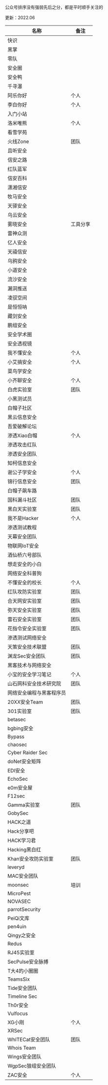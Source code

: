 公众号排序没有强弱先后之分，都是平时顺手关注的

更新：2022.06

| 名称                     | 备注     |
| ------------------------ | -------- |
| 快识                     |          |
| 黑掌                     |          |
| 零队                     |          |
| 安全圈                   |          |
| 安全鸭                   |          |
| 千寻瀑                   |          |
| 阿乐你好                 | 个人     |
| 李白你好                 | 个人     |
| 入门小站                 |          |
| 洛米唯熊                 | 个人     |
| 看雪学苑                 |          |
| 火线Zone                 | 团队     |
| 且听安全                 |          |
| 信安之路                 |          |
| 红队蓝军                 |          |
| 信安百科                 |          |
| 潇湘信安                 |          |
| 牧马安全                 |          |
| 天驿安全                 |          |
| 乌云安全                 |          |
| 雾晓安全                 | 工具分享 |
| 雷神众测                 |          |
| 亿人安全                 |          |
| 天禧信安                 |          |
| 乌鸦安全                 |          |
| 小道安全                 |          |
| 流沙安全                 |          |
| 漏洞推送                 |          |
| 凌驭空间                 |          |
| 是恒恒呐                 |          |
| 藏剑安全                 |          |
| 鹏组安全                 |          |
| 安全学术圈               |          |
| 安全透视镜               |          |
| 我不懂安全               | 个人     |
| 小艾搞安全               | 个人     |
| 菜鸟学安全               |          |
| 小齐聊安全               | 个人     |
| 白虎实验室               | 团队     |
| 小黑测试员               |          |
| 白帽子社区               |          |
| 黑云信息安全             |          |
| 吾爱破解论坛             |          |
| 渗透Xiao白帽             | 个人     |
| 渗透攻击红队             |          |
| 渗透安全团队             |          |
| 知柯信息安全             |          |
| 谢公子学安全             | 个人     |
| 锦行信息安全             | 团队     |
| 白帽子飙车路             |          |
| 国科漏斗社区             | 团队     |
| 黑白天实验室             | 团队     |
| 我不是Hacker             | 个人     |
| 渗透测试教程             |          |
| 天幕安全团队             |          |
| 物联网IoT安全            |          |
| 酒仙桥六号部队           |          |
| 想走安全的小白           |          |
| 网络安全科普狗           |          |
| 不懂安全的校长           | 个人     |
| 红队攻防实验室           | 团队     |
| 合天网安实验室           | 团队     |
| 弥天安全实验室           | 团队     |
| 雷石安全实验室           | 团队     |
| 花指令安全实验室         | 团队     |
| 渗透测试网络安全         |          |
| 天策安全技术联盟         | 团队     |
| 渊龙Sec安全团队          | 团队     |
| 黑客技术与网络安全       |          |
| 小宝的安全学习笔记       | 个人     |
| 山石网科安全技术研究院   | 团队     |
| 网络安全编程与黑客程序员 |          |
| 20XX安全Team             | 团队     |
| 301实验室                | 团队     |
| betasec                  |          |
| bgbing安全               |          |
| Bypass                   |          |
| chaosec                  |          |
| Cyber Raider Sec         |          |
| doNet安全矩阵            |          |
| EDI安全                  |          |
| EchoSec                  |          |
| e0m安全屋                |          |
| F12sec                   |          |
| Gamma实验室              | 团队     |
| GobySec                  |          |
| HACK之道                 |          |
| Hack分享吧               |          |
| HACK学习君               |          |
| Hacking黑白红            |          |
| Khan安全攻防实验室       | 团队     |
| leveryd                  |          |
| MAC安全团队              |          |
| moonsec                  | 培训     |
| MicroPest                |          |
| NOVASEC                  |          |
| parrotSecurity           |          |
| PeiQi文库                |          |
| pen4uin                  |          |
| Qingy之安全              |          |
| Redus                    |          |
| RJ45实验室               |          |
| SecPulse安全脉搏         |          |
| T大4的小圈圈             |          |
| TeamsSix                 |          |
| Tide安全团队             |          |
| Timeline Sec             |          |
| Th0r安全                 |          |
| Vulfocus                 |          |
| XG小刚                   | 个人     |
| XRSec                    |          |
| WhITECat安全团队         | 团队     |
| Whois Team               |          |
| Wings安全团队            |          |
| WgpSec狼组安全团队       |          |
| ZAC安全                  | 个人     |




​	
​	
​	
​	
​	
​	
​	
​	
​	

